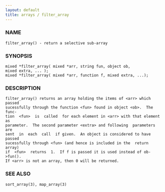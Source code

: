 ```yaml
---
layout: default
title: arrays / filter_array
---
```


### NAME

    filter_array() - return a selective sub-array

### SYNOPSIS

    mixed *filter_array( mixed *arr, string fun, object ob,
    mixed extra, ... );
    mixed *filter_array( mixed *arr, function f, mixed extra, ...);

### DESCRIPTION

    filter_array() returns an array holding the items of <arr> which passed
    sucessfully through the function <fun> found in object <ob>.  The func‐
    tion  <fun>  is  called  for each element in <arr> with that element as
    parameter.  The second parameter <extra> and following  parameters  are
    sent  in  each  call  if given.  An object is considered to have passed
    sucessfully through <fun> (and hence is included in the  return  array)
    if  <fun>  returns  1.  If f is passed it is used instead of ob->fun().
    If <arr> is not an array, then 0 will be returned.

### SEE ALSO

    sort_array(3), map_array(3)
